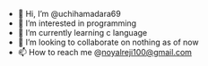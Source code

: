 - 👋 Hi, I’m @uchihamadara69
- 👀 I’m interested in programming
- 🌱 I’m currently learning c language
- 💞️ I’m looking to collaborate on nothing as of now
- 📫 How to reach me @noyalreji100@gmail.com

<!---
uchihamadara69/uchihamadara69 is a ✨ special ✨ repository because its `README.md` (this file) appears on your GitHub profile.
You can click the Preview link to take a look at your changes.
--->
